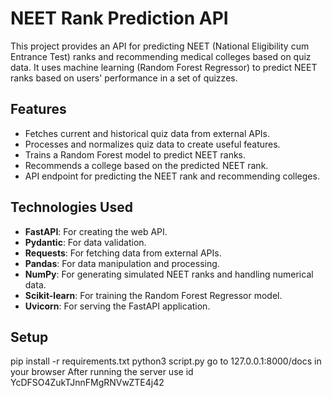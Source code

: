 # NEET Rank Prediction API

This project provides an API for predicting NEET (National Eligibility cum Entrance Test) ranks and recommending medical colleges based on quiz data. It uses machine learning (Random Forest Regressor) to predict NEET ranks based on users' performance in a set of quizzes.

## Features
- Fetches current and historical quiz data from external APIs.
- Processes and normalizes quiz data to create useful features.
- Trains a Random Forest model to predict NEET ranks.
- Recommends a college based on the predicted NEET rank.
- API endpoint for predicting the NEET rank and recommending colleges.

## Technologies Used
- **FastAPI**: For creating the web API.
- **Pydantic**: For data validation.
- **Requests**: For fetching data from external APIs.
- **Pandas**: For data manipulation and processing.
- **NumPy**: For generating simulated NEET ranks and handling numerical data.
- **Scikit-learn**: For training the Random Forest Regressor model.
- **Uvicorn**: For serving the FastAPI application.

## Setup

pip install -r requirements.txt
python3 script.py
go to 127.0.0.1:8000/docs in your browser
After running the server use id YcDFSO4ZukTJnnFMgRNVwZTE4j42